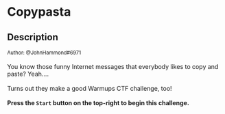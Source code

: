 # Copypasta

## Description

<small>Author: @JohnHammond#6971</small><br><br>You know those funny Internet messages that everybody likes to copy and paste? Yeah.... <br><br> Turns out they make a good Warmups CTF challenge, too! <br><br> <b>Press the <code>Start</code> button on the top-right to begin this challenge.</b>



